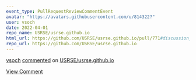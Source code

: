 ```yaml
---
event_type: PullRequestReviewCommentEvent
avatar: "https://avatars.githubusercontent.com/u/814322?"
user: vsoch
date: 2022-04-01
repo_name: USRSE/usrse.github.io
html_url: https://github.com/USRSE/usrse.github.io/pull/771#discussion_r840194746
repo_url: https://github.com/USRSE/usrse.github.io
---
```


<a href='https://github.com/vsoch' target='_blank'>vsoch</a> <a href='https://github.com/USRSE/usrse.github.io/pull/771#discussion_r840194746' target='_blank'>commented</a> on <a href='https://github.com/USRSE/usrse.github.io' target='_blank'>USRSE/usrse.github.io</a>

<a href='https://github.com/USRSE/usrse.github.io/pull/771#discussion_r840194746' target='_blank'>View Comment</a>